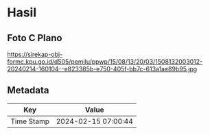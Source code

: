 # Hasil

## Foto C Plano

https://sirekap-obj-formc.kpu.go.id/d505/pemilu/ppwp/15/08/13/20/03/1508132003012-20240214-160104--e823385b-e750-405f-bb7c-613a1ae89b95.jpg


## Metadata

| Key        | Value               |
| ---------- | ------------------- |
| Time Stamp | 2024-02-15 07:00:44 |



